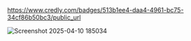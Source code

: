 https://www.credly.com/badges/513b1ee4-daa4-4961-bc75-34cf86b50bc3/public_url

![Screenshot 2025-04-10 185034](https://github.com/user-attachments/assets/4b189501-4f00-4fff-b9ff-3743be449b4d)
